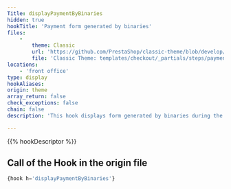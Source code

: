 ```yaml
---
Title: displayPaymentByBinaries
hidden: true
hookTitle: 'Payment form generated by binaries'
files:
    -
        theme: Classic
        url: 'https://github.com/PrestaShop/classic-theme/blob/develop/templates/checkout/_partials/steps/payment.tpl'
        file: 'Classic Theme: templates/checkout/_partials/steps/payment.tpl'
locations:
    - 'front office'
type: display
hookAliases: 
origin: theme
array_return: false
check_exceptions: false
chain: false
description: 'This hook displays form generated by binaries during the checkout'

---
```


{{% hookDescriptor %}}

## Call of the Hook in the origin file

```php
{hook h='displayPaymentByBinaries'}
```
